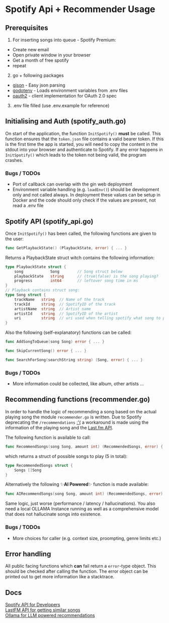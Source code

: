 # Spotify Api + Recommender Usage

## Prerequisites

1. For inserting songs into queue - Spotify Premium:
- Create new email
- Open private window in your browser
- Get a month of free spotify
- repeat
2. go + following packages
- [gjson](https://github.com/tidwall/gjson) - Easy json parsing
- [godotenv](https://github.com/joho/godotenv) - Loads environment variables from .env files
- [oauth2](https://golang.org/x/oauth2) - client implementation for OAuth 2.0 spec
3. .env file filled (use .env.example for reference)

## Initialising and Auth (spotify_auth.go)

On start of the application, the function `InitSpotify()` **must** be called. This function ensures that the `token.json` file contains a valid bearer token. If this is the first time the app is started, you will need to copy the content in the stdout into your browser and authenticate to Spotify. If any error happens in `InitSpotify()` which leads to the token not being valid, the program crashes.

### Bugs / TODOs
  - Port of callback can overlap with the gin web deployment
  - Environment variable handling (e.g. `loadEnv()`) should be development only and not called always. In deployment these values can be setup in Docker and the code should only check if the values are present, not read a .env file

## Spotify API (spotify_api.go)

Once `InitSpotify()` has been called, the following functions are given to the user:

```go
func GetPlaybackState() (PlaybackState, error) { ... }
```
Returns a PlaybackState struct witch contains the following information:
```go
type PlaybackState struct {
	song            Song		// Song struct below
	playbackState   string		// (true|false) is the song playing?
	progress        int64		// leftover song time in ms
}
// Playback contains struct song:
type Song struct {
	trackName   string	// Name of the track
	trackId     string	// SpotifyID of the track
	artistName  string	// Artist name
	artistId    string	// SpotifyID of the artist
	uri         string	// uri used when telling spotify what song to play
}
```
Also the following (self-explanatory) functions can be called:
```go
func AddSongToQueue(song Song) error { ... }
```
```go
func SkipCurrentSong() error { ... }
```
```go
func SearchForSong(searchString string) (Song, error) { ... }
```

### Bugs / TODOs
- More information could be collected, like album, other artists ...

## Recommending functions (recommender.go)

In order to handle the logic of recommending a song based on the actual playing song the module `recommender.go` is written. Due to Spotify deprecating the `/recommendations` [:'(](https://developer.spotify.com/documentation/web-api/reference/get-recommendations) a workaround is made using the information of the playing song and the [Last.fm API](https://www.last.fm/api).

The following function is available to call:

```go
func RecommendSongs(song Song, amount int) (RecommendedSongs, error) { ... }
```

which returns a struct of possible songs to play (5 in total):

```go
type RecommendedSongs struct {
	Songs []Song
}
```
Alternatively the following ✨**AI Powered**✨ function is made available:

```go
func AIRecommendSongs(song Song, amount int) (RecommendedSongs, error) { ... }
```

Same logic, just worse (performance / latency / hallucinations). You also need a local OLLAMA Instance running as well as a comprehensive model that does not hallucinate songs into existence.

### Bugs / TODOs
- More choices for caller (e.g. context size, proompting, genre limits etc.)

## Error handling

All public facing functions which **can** fail return a `error`-type object. This should be checked after calling the function. The error object can be printed out to get more information like a stacktrace.

## Docs

[Spotify API for Developers](https://developer.spotify.com)\
[LastFM API for getting similar songs](https://www.last.fm/api/show/track.getSimilar)\
[Ollama for LLM powered recommendations](https://ollama.com)
